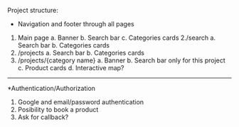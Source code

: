 Project structure:

- Navigation and footer through all pages

1. Main page
   a. Banner
   b. Search bar
   c. Categories cards
   2./search
   a. Search bar
   b. Categories cards
2. /projects
   a. Search bar
   b. Categories cards
3. /projects/{category name}
   a. Banner
   b. Search bar only for this project
   c. Product cards
   d. Interactive map?

---

\*Authentication/Authorization

1. Google and email/password authentication
2. Posibility to book a product
3. Ask for callback?
